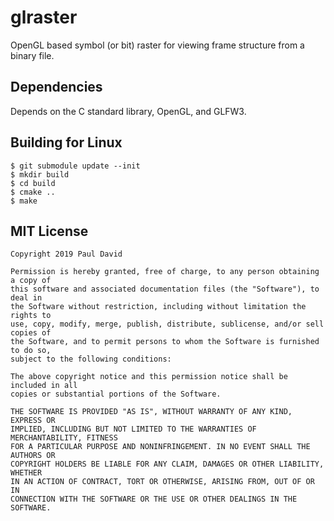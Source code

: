 # glraster

OpenGL based symbol (or bit) raster for viewing frame structure from
a binary file.

## Dependencies

Depends on the C standard library, OpenGL, and GLFW3.

## Building for Linux

```
$ git submodule update --init
$ mkdir build
$ cd build
$ cmake ..
$ make
```

## MIT License

```
Copyright 2019 Paul David

Permission is hereby granted, free of charge, to any person obtaining a copy of
this software and associated documentation files (the "Software"), to deal in
the Software without restriction, including without limitation the rights to
use, copy, modify, merge, publish, distribute, sublicense, and/or sell copies of
the Software, and to permit persons to whom the Software is furnished to do so,
subject to the following conditions:

The above copyright notice and this permission notice shall be included in all
copies or substantial portions of the Software.

THE SOFTWARE IS PROVIDED "AS IS", WITHOUT WARRANTY OF ANY KIND, EXPRESS OR
IMPLIED, INCLUDING BUT NOT LIMITED TO THE WARRANTIES OF MERCHANTABILITY, FITNESS
FOR A PARTICULAR PURPOSE AND NONINFRINGEMENT. IN NO EVENT SHALL THE AUTHORS OR
COPYRIGHT HOLDERS BE LIABLE FOR ANY CLAIM, DAMAGES OR OTHER LIABILITY, WHETHER
IN AN ACTION OF CONTRACT, TORT OR OTHERWISE, ARISING FROM, OUT OF OR IN
CONNECTION WITH THE SOFTWARE OR THE USE OR OTHER DEALINGS IN THE SOFTWARE.
```
